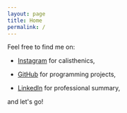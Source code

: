 ```yaml
---
layout: page
title: Home
permalink: /
---
```


Feel free to find me on:

* [Instagram](https://www.instagram.com/konstantinos_alatzas) for calisthenics,

* [GitHub](https://www.github.com/konstantinosalatzas) for programming projects,

* [LinkedIn](https://www.linkedin.com/in/konstantinos-alatzas) for professional summary,

and let's go!
